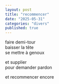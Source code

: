 ```yaml
---
layout: post
title: "recommencer"
date: "2025-05-31"
categories: "divers"
published: true
---
```



faire demi-tour  
baisser la tête  
se mettre à genoux  

et supplier  
pour demander pardon  

et recommencer encore  
